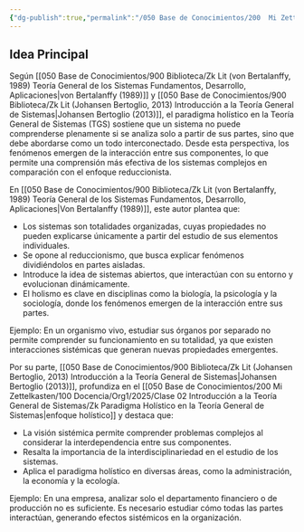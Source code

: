 ```yaml
---
{"dg-publish":true,"permalink":"/050 Base de Conocimientos/200  Mi Zettelkasten/100 Docencia/Org1/2025/Clase 02 Introducción a la Teoría General de Sistemas/Zk Paradigma Holístico en la Teoría General de Sistemas/","tags":["definir"]}
---
```


## Idea Principal
Según [[050 Base de Conocimientos/900 Biblioteca/Zk Lit (von Bertalanffy, 1989) Teoría General de los Sistemas Fundamentos, Desarrollo, Aplicaciones\|von Bertalanffy (1989)]] y [[050 Base de Conocimientos/900 Biblioteca/Zk Lit (Johansen Bertoglio, 2013) Introducción a la Teoría General de Sistemas\|Johansen Bertoglio (2013)]], el paradigma holístico en la Teoría General de Sistemas (TGS) sostiene que un sistema no puede comprenderse plenamente si se analiza solo a partir de sus partes, sino que debe abordarse como un todo interconectado. Desde esta perspectiva, los fenómenos emergen de la interacción entre sus componentes, lo que permite una comprensión más efectiva de los sistemas complejos en comparación con el enfoque reduccionista.

En [[050 Base de Conocimientos/900 Biblioteca/Zk Lit (von Bertalanffy, 1989) Teoría General de los Sistemas Fundamentos, Desarrollo, Aplicaciones\|Von Bertalanffy (1989)]], este autor plantea que:
- Los sistemas son totalidades organizadas, cuyas propiedades no pueden explicarse únicamente a partir del estudio de sus elementos individuales.
- Se opone al reduccionismo, que busca explicar fenómenos dividiéndolos en partes aisladas.
- Introduce la idea de sistemas abiertos, que interactúan con su entorno y evolucionan dinámicamente.
- El holismo es clave en disciplinas como la biología, la psicología y la sociología, donde los fenómenos emergen de la interacción entre sus partes.

Ejemplo: En un organismo vivo, estudiar sus órganos por separado no permite comprender su funcionamiento en su totalidad, ya que existen interacciones sistémicas que generan nuevas propiedades emergentes.

Por su parte, [[050 Base de Conocimientos/900 Biblioteca/Zk Lit (Johansen Bertoglio, 2013) Introducción a la Teoría General de Sistemas\|Johansen Bertoglio (2013)]], profundiza en el [[050 Base de Conocimientos/200  Mi Zettelkasten/100 Docencia/Org1/2025/Clase 02 Introducción a la Teoría General de Sistemas/Zk Paradigma Holístico en la Teoría General de Sistemas\|enfoque holístico]] y destaca que:
- La visión sistémica permite comprender problemas complejos al considerar la interdependencia entre sus componentes.
- Resalta la importancia de la interdisciplinariedad en el estudio de los sistemas.
- Aplica el paradigma holístico en diversas áreas, como la administración, la economía y la ecología.

Ejemplo: En una empresa, analizar solo el departamento financiero o de producción no es suficiente. Es necesario estudiar cómo todas las partes interactúan, generando efectos sistémicos en la organización.